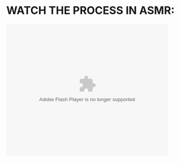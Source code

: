 # WATCH THE PROCESS IN ASMR:
<object width="425" height="350">
  <param name="movie" value="http://www.youtube.com/user/wwwLoveWatercom?v=BTRN1YETpyg" />
  <param name="wmode" value="transparent" />
  <embed src="[http://www.youtube.com/user/wwwLoveWatercom?v=BTRN1YETpyg](https://youtu.be/yk2d15q24O8?si=5htKjLyxjETGDqZu)"
         type="application/x-shockwave-flash"
         wmode="transparent" width="425" height="350" />
</object>
